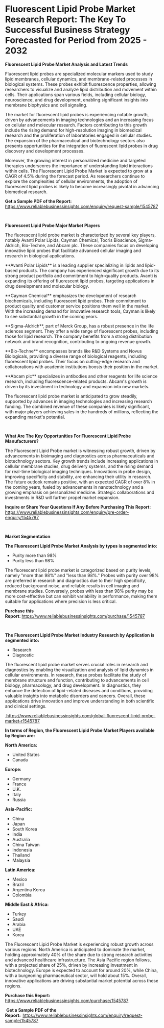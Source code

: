 <p><h1>Fluorescent Lipid Probe Market Research Report: The Key To Successful Business Strategy Forecasted for Period from 2025 - 2032</h1></p><p><strong>Fluorescent Lipid Probe Market Analysis and Latest Trends</strong></p>
<p><p>Fluorescent lipid probes are specialized molecular markers used to study lipid membranes, cellular dynamics, and membrane-related processes in biological systems. These probes exhibit fluorescence properties, allowing researchers to visualize and analyze lipid distribution and movement within cells. Their applications span various fields, including cellular biology, neuroscience, and drug development, enabling significant insights into membrane biophysics and cell signaling.</p><p>The market for fluorescent lipid probes is experiencing notable growth, driven by advancements in imaging technologies and an increasing focus on cellular and molecular research. Factors contributing to this growth include the rising demand for high-resolution imaging in biomedical research and the proliferation of laboratories engaged in cellular studies. The expansion of the pharmaceutical and biotechnology sectors also presents opportunities for the integration of fluorescent lipid probes in drug discovery and development processes.</p><p>Moreover, the growing interest in personalized medicine and targeted therapies underscores the importance of understanding lipid interactions within cells. The Fluorescent Lipid Probe Market is expected to grow at a CAGR of 4.5% during the forecast period. As researchers continue to explore the complexities of cellular environments, the adoption of fluorescent lipid probes is likely to become increasingly pivotal in advancing biomedical research.</p></p>
<p><strong>Get a Sample PDF of the Report:&nbsp;</strong> <a href="https://www.reliablebusinessinsights.com/enquiry/request-sample/1545787?utm_campaign=2924&utm_medium=2&utm_source=Github&utm_content=ia&utm_term=14042025&utm_id=fluorescent-lipid-probe">https://www.reliablebusinessinsights.com/enquiry/request-sample/1545787</a></p>
<p>&nbsp;</p>
<p><strong>Fluorescent Lipid Probe Major Market Players</strong></p>
<p><p>The fluorescent lipid probe market is characterized by several key players, notably Avanti Polar Lipids, Cayman Chemical, Tocris Bioscience, Sigma-Aldrich, Bio-Techne, and Abcam plc. These companies focus on developing innovative lipid probes that facilitate advanced cellular imaging and research in biological applications.</p><p>**Avanti Polar Lipids** is a leading supplier specializing in lipids and lipid-based products. The company has experienced significant growth due to its strong product portfolio and commitment to high-quality products. Avanti is expanding its offering of fluorescent lipid probes, targeting applications in drug development and molecular biology.</p><p>**Cayman Chemical** emphasizes the development of research biochemicals, including fluorescent lipid probes. Their commitment to product quality and customer service positions them well in the market. With the increasing demand for innovative research tools, Cayman is likely to see substantial growth in the coming years.</p><p>**Sigma-Aldrich**, part of Merck Group, has a robust presence in the life sciences segment. They offer a wide range of fluorescent probes, including those for lipid research. The company benefits from a strong distribution network and brand recognition, contributing to ongoing revenue growth.</p><p>**Bio-Techne** encompasses brands like R&D Systems and Novus Biologicals, providing a diverse range of biological reagents, including fluorescent lipid probes. Their focus on cutting-edge research and collaborations with academic institutions boosts their position in the market.</p><p>**Abcam plc** specializes in antibodies and other reagents for life science research, including fluorescence-related products. Abcam's growth is driven by its investment in technology and expansion into new markets.</p><p>The fluorescent lipid probe market is anticipated to grow steadily, supported by advances in imaging technologies and increasing research funding. The combined revenue of these companies is likely significant, with major players achieving sales in the hundreds of millions, reflecting the expanding market's potential.</p></p>
<p>&nbsp;</p>
<p><strong>What Are The Key Opportunities For Fluorescent Lipid Probe Manufacturers?</strong></p>
<p><p>The Fluorescent Lipid Probe market is witnessing robust growth, driven by advancements in bioimaging and diagnostics across pharmaceuticals and biotechnology sectors. Key growth trends include increasing applications in cellular membrane studies, drug delivery systems, and the rising demand for real-time biological imaging techniques. Innovations in probe design, improving specificity and stability, are enhancing their utility in research. The future outlook remains positive, with an expected CAGR of over 8% in the coming years, fueled by advancements in nanotechnology and a growing emphasis on personalized medicine. Strategic collaborations and investments in R&D will further propel market expansion.</p></p>
<p><strong>Inquire or Share Your Questions If Any Before Purchasing This Report:</strong> <a href="https://www.reliablebusinessinsights.com/enquiry/pre-order-enquiry/1545787?utm_campaign=2924&utm_medium=2&utm_source=Github&utm_content=ia&utm_term=14042025&utm_id=fluorescent-lipid-probe">https://www.reliablebusinessinsights.com/enquiry/pre-order-enquiry/1545787</a></p>
<p>&nbsp;</p>
<p><strong>Market Segmentation</strong></p>
<p><strong>The Fluorescent Lipid Probe Market Analysis by types is segmented into:</strong></p>
<p><ul><li>Purity more than 98%</li><li>Purity less than 98%</li></ul></p>
<p><p>The fluorescent lipid probe market is categorized based on purity levels, namely "more than 98%" and "less than 98%." Probes with purity over 98% are preferred in research and diagnostics due to their high specificity, reduced background noise, and reliable results in cell imaging and membrane studies. Conversely, probes with less than 98% purity may be more cost-effective but can exhibit variability in performance, making them suitable for applications where precision is less critical.</p></p>
<p><strong>Purchase this Report:&nbsp;</strong><a href="https://www.reliablebusinessinsights.com/purchase/1545787?utm_campaign=2924&utm_medium=2&utm_source=Github&utm_content=ia&utm_term=14042025&utm_id=fluorescent-lipid-probe">https://www.reliablebusinessinsights.com/purchase/1545787</a></p>
<p>&nbsp;</p>
<p><strong>The Fluorescent Lipid Probe Market Industry Research by Application is segmented into:</strong></p>
<p><ul><li>Research</li><li>Diagnostic</li></ul></p>
<p><p>The fluorescent lipid probe market serves crucial roles in research and diagnostics by enabling the visualization and analysis of lipid dynamics in cellular environments. In research, these probes facilitate the study of membrane structure and function, contributing to advancements in cell biology, pharmacology, and drug development. In diagnostics, they enhance the detection of lipid-related diseases and conditions, providing valuable insights into metabolic disorders and cancers. Overall, these applications drive innovation and improve understanding in both scientific and clinical settings.</p></p>
<p><a href="https://www.reliablebusinessinsights.com/global-fluorescent-lipid-probe-market-r1545787?utm_campaign=2924&utm_medium=2&utm_source=Github&utm_content=ia&utm_term=14042025&utm_id=fluorescent-lipid-probe">&nbsp;https://www.reliablebusinessinsights.com/global-fluorescent-lipid-probe-market-r1545787</a></p>
<p><strong>In terms of Region, the Fluorescent Lipid Probe Market Players available by Region are:</strong></p>
<p>
    <p> <strong> North America: </strong>
        <ul>
            <li>United States</li>
            <li>Canada</li>
        </ul>
        </p> 
    <p> <strong> Europe: </strong>
        <ul>
            <li>Germany</li>
            <li>France</li>
            <li>U.K.</li>
            <li>Italy</li>
            <li>Russia</li>
        </ul>
        </p> 
    <p> <strong> Asia-Pacific: </strong>
        <ul>
            <li>China</li>
            <li>Japan</li>
            <li>South Korea</li>
            <li>India</li>
            <li>Australia</li>
            <li>China Taiwan</li>
            <li>Indonesia</li>
            <li>Thailand</li>
            <li>Malaysia</li>
        </ul>
        </p> 
    <p> <strong> Latin America: </strong>
        <ul>
            <li>Mexico</li>
            <li>Brazil</li>
            <li>Argentina Korea</li>
            <li>Colombia</li>
        </ul>
        </p> 
    <p> <strong> Middle East & Africa: </strong>
        <ul>
            <li>Turkey</li>
            <li>Saudi</li>
            <li>Arabia</li>
            <li>UAE</li>
            <li>Korea</li>
        </ul>
    </p>
    </p>
<p><p>The Fluorescent Lipid Probe Market is experiencing robust growth across various regions. North America is anticipated to dominate the market, holding approximately 40% of the share due to strong research activities and advanced healthcare infrastructure. The Asia Pacific region follows, with a projected share of 25%, driven by increasing investment in biotechnology. Europe is expected to account for around 20%, while China, with a burgeoning pharmaceutical sector, will hold about 15%. Overall, innovative applications are driving substantial market potential across these regions.</p></p>
<p><strong>Purchase this Report: </strong><a href="https://www.reliablebusinessinsights.com/purchase/1545787?utm_campaign=2924&utm_medium=2&utm_source=Github&utm_content=ia&utm_term=14042025&utm_id=fluorescent-lipid-probe">https://www.reliablebusinessinsights.com/purchase/1545787</a></p>
<p>&nbsp;<strong>Get a Sample PDF of the Report:&nbsp;&nbsp;</strong><a href="https://www.reliablebusinessinsights.com/enquiry/request-sample/1545787?utm_campaign=2924&utm_medium=2&utm_source=Github&utm_content=ia&utm_term=14042025&utm_id=fluorescent-lipid-probe">https://www.reliablebusinessinsights.com/enquiry/request-sample/1545787</a></p>
<p><strong></strong></p>
<p><p></p><p></p><p></p></p>